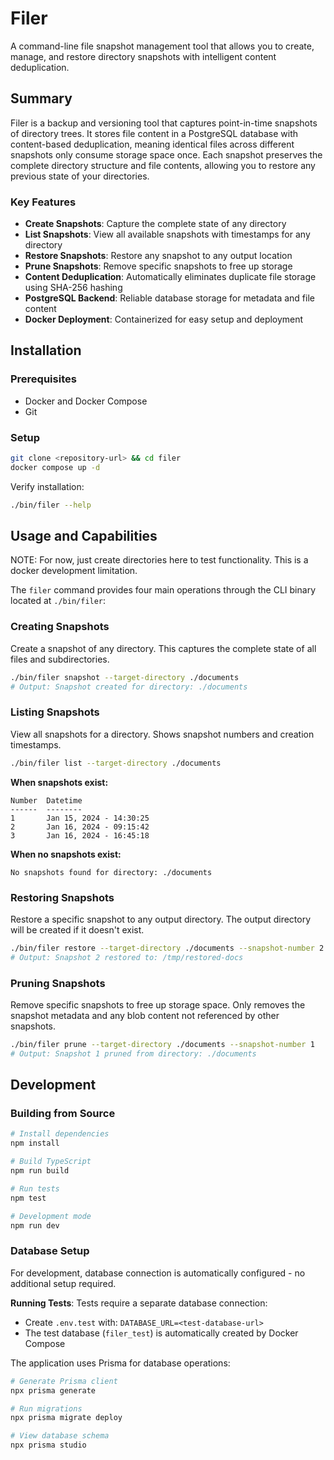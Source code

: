 # Filer

A command-line file snapshot management tool that allows you to create, manage, and restore directory snapshots with intelligent content deduplication.

## Summary

Filer is a backup and versioning tool that captures point-in-time snapshots of directory trees. It stores file content in a PostgreSQL database with content-based deduplication, meaning identical files across different snapshots only consume storage space once. Each snapshot preserves the complete directory structure and file contents, allowing you to restore any previous state of your directories.

### Key Features

- **Create Snapshots**: Capture the complete state of any directory
- **List Snapshots**: View all available snapshots with timestamps for any directory
- **Restore Snapshots**: Restore any snapshot to any output location
- **Prune Snapshots**: Remove specific snapshots to free up storage
- **Content Deduplication**: Automatically eliminates duplicate file storage using SHA-256 hashing
- **PostgreSQL Backend**: Reliable database storage for metadata and file content
- **Docker Deployment**: Containerized for easy setup and deployment

## Installation

### Prerequisites

- Docker and Docker Compose
- Git

### Setup

```bash
git clone <repository-url> && cd filer
docker compose up -d
```

Verify installation:

```bash
./bin/filer --help
```

## Usage and Capabilities

NOTE: For now, just create directories here to test functionality. This is a docker development limitation.

The `filer` command provides four main operations through the CLI binary located at `./bin/filer`:

### Creating Snapshots

Create a snapshot of any directory. This captures the complete state of all files and subdirectories.

```bash
./bin/filer snapshot --target-directory ./documents
# Output: Snapshot created for directory: ./documents
```

### Listing Snapshots

View all snapshots for a directory. Shows snapshot numbers and creation timestamps.

```bash
./bin/filer list --target-directory ./documents
```

**When snapshots exist:**

```
Number  Datetime
------  --------
1       Jan 15, 2024 - 14:30:25
2       Jan 16, 2024 - 09:15:42
3       Jan 16, 2024 - 16:45:18
```

**When no snapshots exist:**

```
No snapshots found for directory: ./documents
```

### Restoring Snapshots

Restore a specific snapshot to any output directory. The output directory will be created if it doesn't exist.

```bash
./bin/filer restore --target-directory ./documents --snapshot-number 2 --output-directory ./restored-documents
# Output: Snapshot 2 restored to: /tmp/restored-docs
```

### Pruning Snapshots

Remove specific snapshots to free up storage space. Only removes the snapshot metadata and any blob content not referenced by other snapshots.

```bash
./bin/filer prune --target-directory ./documents --snapshot-number 1
# Output: Snapshot 1 pruned from directory: ./documents
```

## Development

### Building from Source

```bash
# Install dependencies
npm install

# Build TypeScript
npm run build

# Run tests
npm test

# Development mode
npm run dev
```

### Database Setup

For development, database connection is automatically configured - no additional setup required.

**Running Tests**: Tests require a separate database connection:

- Create `.env.test` with: `DATABASE_URL=<test-database-url>`
- The test database (`filer_test`) is automatically created by Docker Compose

The application uses Prisma for database operations:

```bash
# Generate Prisma client
npx prisma generate

# Run migrations
npx prisma migrate deploy

# View database schema
npx prisma studio
```
